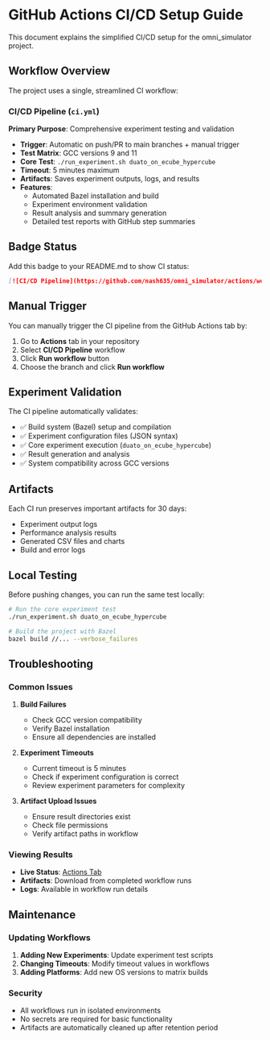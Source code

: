 # GitHub Actions CI/CD Setup Guide

This document explains the simplified CI/CD setup for the omni_simulator project.

## Workflow Overview

The project uses a single, streamlined CI workflow:

### CI/CD Pipeline (`ci.yml`)
**Primary Purpose**: Comprehensive experiment testing and validation
- **Trigger**: Automatic on push/PR to main branches + manual trigger
- **Test Matrix**: GCC versions 9 and 11
- **Core Test**: `./run_experiment.sh duato_on_ecube_hypercube`
- **Timeout**: 5 minutes maximum
- **Artifacts**: Saves experiment outputs, logs, and results
- **Features**:
  - Automated Bazel installation and build
  - Experiment environment validation
  - Result analysis and summary generation
  - Detailed test reports with GitHub step summaries

## Badge Status

Add this badge to your README.md to show CI status:

```markdown
[![CI/CD Pipeline](https://github.com/nash635/omni_simulator/actions/workflows/ci.yml/badge.svg)](https://github.com/nash635/omni_simulator/actions/workflows/ci.yml)
```

## Manual Trigger

You can manually trigger the CI pipeline from the GitHub Actions tab by:
1. Go to **Actions** tab in your repository
2. Select **CI/CD Pipeline** workflow
3. Click **Run workflow** button
4. Choose the branch and click **Run workflow**

## Experiment Validation

The CI pipeline automatically validates:
- ✅ Build system (Bazel) setup and compilation
- ✅ Experiment configuration files (JSON syntax)
- ✅ Core experiment execution (`duato_on_ecube_hypercube`)
- ✅ Result generation and analysis
- ✅ System compatibility across GCC versions

## Artifacts

Each CI run preserves important artifacts for 30 days:
- Experiment output logs
- Performance analysis results
- Generated CSV files and charts
- Build and error logs

## Local Testing

Before pushing changes, you can run the same test locally:

```bash
# Run the core experiment test
./run_experiment.sh duato_on_ecube_hypercube

# Build the project with Bazel
bazel build //... --verbose_failures
```

## Troubleshooting

### Common Issues

1. **Build Failures**
   - Check GCC version compatibility
   - Verify Bazel installation
   - Ensure all dependencies are installed

2. **Experiment Timeouts**
   - Current timeout is 5 minutes
   - Check if experiment configuration is correct
   - Review experiment parameters for complexity

3. **Artifact Upload Issues**
   - Ensure result directories exist
   - Check file permissions
   - Verify artifact paths in workflow

### Viewing Results

- **Live Status**: [Actions Tab](https://github.com/nash635/omni_simulator/actions)
- **Artifacts**: Download from completed workflow runs
- **Logs**: Available in workflow run details

## Maintenance

### Updating Workflows

1. **Adding New Experiments**: Update experiment test scripts
2. **Changing Timeouts**: Modify timeout values in workflows
3. **Adding Platforms**: Add new OS versions to matrix builds

### Security

- All workflows run in isolated environments
- No secrets are required for basic functionality
- Artifacts are automatically cleaned up after retention period
